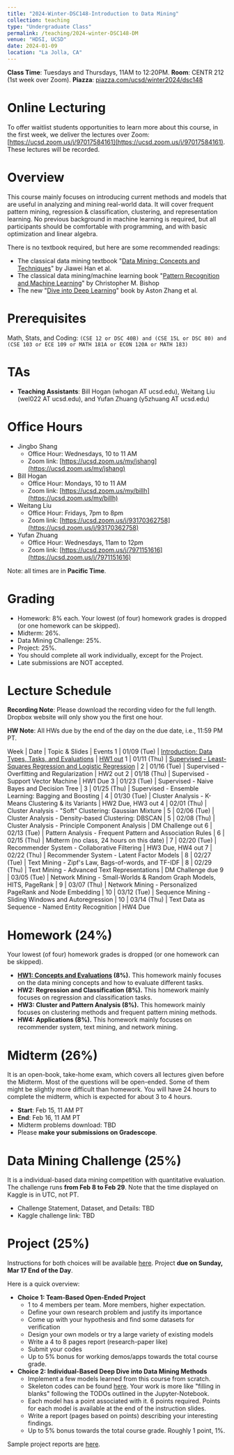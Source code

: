 ```yaml
---
title: "2024-Winter-DSC148-Introduction to Data Mining"
collection: teaching
type: "Undergraduate Class"
permalink: /teaching/2024-winter-DSC148-DM
venue: "HDSI, UCSD"
date: 2024-01-09
location: "La Jolla, CA"
---
```


**Class Time**: Tuesdays and Thursdays, 11AM to 12:20PM.  **Room**: CENTR 212 (1st week over Zoom).  **Piazza**: [piazza.com/ucsd/winter2024/dsc148](https://piazza.com/ucsd/winter2024/dsc148)

Online Lecturing
======


To offer waitlist students opportunities to learn more about this course, in the first week, we deliver the lectures over Zoom: [https://ucsd.zoom.us/j/97017584161](https://ucsd.zoom.us/j/97017584161). These lectures will be recorded. 



Overview
======

This course mainly focuses on introducing current methods and models that are useful in analyzing and mining real-world data. It will cover frequent pattern mining, regression & classification, clustering, and representation learning. No previous background in machine learning is required, but all participants should be comfortable with programming, and with basic optimization and linear algebra. 

There is no textbook required, but here are some recommended readings:
- The classical data mining textbook "[Data Mining: Concepts and Techniques](https://books.google.com/books/about/Data_Mining_Concepts_and_Techniques.html?id=pQws07tdpjoC&source=kp_book_description)" by Jiawei Han et al.
- The classical data mining/machine learning book "[Pattern Recognition and Machine Learning](https://books.google.com/books/about/Pattern_Recognition_and_Machine_Learning.html?id=HL4HrgEACAAJ&source=kp_book_description)" by Christopher M. Bishop
- The new "[Dive into Deep Learning](https://d2l.ai/)" book by Aston Zhang et al.


Prerequisites
======

Math, Stats, and Coding: `(CSE 12 or DSC 40B) and (CSE 15L or DSC 80) and (CSE 103 or ECE 109 or MATH 181A or ECON 120A or MATH 183)`

TAs
======

- **Teaching Assistants**: Bill Hogan (whogan AT ucsd.edu), Weitang Liu (wel022 AT ucsd.edu), and Yufan Zhuang (y5zhuang AT ucsd.edu)

Office Hours
======

- Jingbo Shang
    - Office Hour: Wednesdays, 10 to 11 AM
    - Zoom link: [https://ucsd.zoom.us/my/jshang](https://ucsd.zoom.us/my/jshang)
- Bill Hogan
    - Office Hour: Mondays, 10 to 11 AM
    - Zoom link: [https://ucsd.zoom.us/my/billh](https://ucsd.zoom.us/my/billh)
- Weitang Liu
    - Office Hour: Fridays, 7pm to 8pm
    - Zoom link: [https://ucsd.zoom.us/j/93170362758](https://ucsd.zoom.us/j/93170362758)
- Yufan Zhuang
    - Office Hour: Wednesdays, 11am to 12pm
    - Zoom link: [https://ucsd.zoom.us/j/7971151616](https://ucsd.zoom.us/j/7971151616)

Note: all times are in **Pacific Time**.

Grading
======

- Homework: 8% each. Your lowest (of four) homework grades is dropped (or one homework can be skipped).
- Midterm: 26%.
- Data Mining Challenge: 25%.
- Project: 25%.
- You should complete all work individually, except for the Project.
- Late submissions are NOT accepted.

Lecture Schedule
======

**Recording Note**: Please download the recording video for the full length. Dropbox website will only show you the first one hour.

**HW Note**: All HWs due by the end of the day on the due date, i.e., 11:59 PM PT. 

Week | Date        | Topic & Slides                                                  | Events
1    | 01/09 (Tue) | [Introduction: Data Types, Tasks, and Evaluations](https://www.dropbox.com/scl/fo/o2jyr2zh42qj74lcjxlso/h?rlkey=l4zwc7azavxjqb9e3ooxvsbix&dl=0) | [HW1 out](https://www.dropbox.com/scl/fi/22lf6ti11tp7djspxdp37/DSC148_HW1.pdf?rlkey=yzemrk2gzsabrduhkdl596x27&dl=0)
1    | 01/11 (Thu) | [Supervised - Least-Squares Regression and Logistic Regression](https://www.dropbox.com/scl/fo/k48vpzsb9astxjs4szslw/h?rlkey=nzvk6jcizpmmccirjnw1w3j7x&dl=0) |
2    | 01/16 (Tue) | Supervised - Overfitting and Regularization | HW2 out
2    | 01/18 (Thu) | Supervised - Support Vector Machine | HW1 Due
3    | 01/23 (Tue) | Supervised - Naive Bayes and Decision Tree |
3    | 01/25 (Thu) | Supervised - Ensemble Learning: Bagging and Boosting | 
4    | 01/30 (Tue) | Cluster Analysis - K-Means Clustering & its Variants | HW2 Due, HW3 out
4    | 02/01 (Thu) | Cluster Analysis - "Soft" Clustering: Gaussian Mixture |
5    | 02/06 (Tue) | Cluster Analysis - Density-based Clustering: DBSCAN |
5    | 02/08 (Thu) | Cluster Analysis - Principle Component Analysis | DM Challenge out
6    | 02/13 (Tue) | Pattern Analysis - Frequent Pattern and Association Rules |
6    | 02/15 (Thu) | Midterm (no class, 24 hours on this date) |
7    | 02/20 (Tue) | Recommender System - Collaborative Filtering | HW3 Due, HW4 out
7    | 02/22 (Thu) | Recommender System - Latent Factor Models |
8    | 02/27 (Tue) | Text Mining - Zipf's Law, Bags-of-words, and TF-IDF |
8    | 02/29 (Thu) | Text Mining - Advanced Text Representations | DM Challenge due
9    | 03/05 (Tue) | Network Mining - Small-Worlds & Random Graph Models, HITS, PageRank | 
9    | 03/07 (Thu) | Network Mining - Personalized PageRank and Node Embedding |
10   | 03/12 (Tue) | Sequence Mining - Sliding Windows and Autoregression |
10   | 03/14 (Thu) | Text Data as Sequence - Named Entity Recognition | HW4 Due

Homework (24%)
======

Your lowest (of four) homework grades is dropped (or one homework can be skipped).

- **[HW1: Concepts and Evaluations](https://www.dropbox.com/scl/fi/22lf6ti11tp7djspxdp37/DSC148_HW1.pdf?rlkey=yzemrk2gzsabrduhkdl596x27&dl=0) (8%).** This homework mainly focuses on the data mining concepts and how to evaluate different tasks.
- **HW2: Regression and Classification (8%).** This homework mainly focuses on regression and classification tasks.
- **HW3: Cluster and Pattern Analysis (8%).** This homework mainly focuses on clustering methods and frequent pattern mining methods.
- **HW4: Applications (8%).** This homework mainly focuses on recommender system, text mining, and network mining.

Midterm (26%)
======

It is an open-book, take-home exam, which covers all lectures given before the Midterm. Most of the questions will be open-ended. Some of them might be slightly more difficult than homework. You will have 24 hours to complete the midterm, which is expected for about 3 to 4 hours.

- **Start**: Feb 15, 11 AM PT
- **End**: Feb 16, 11 AM PT
- Midterm problems download: TBD
- Please **make your submissions on Gradescope**.

Data Mining Challenge (25%)
======

It is a individual-based data mining competition with quantitative evaluation. The challenge runs **from Feb 8 to Feb 29**. Note that the time displayed on Kaggle is in UTC, not PT.

- Challenge Statement, Dataset, and Details: TBD
- Kaggle challenge link: TBD

Project (25%)
======

Instructions for both choices will be available [here](https://www.dropbox.com/s/aqkk6q6hjtpzwbq/Project%20Instructions.pdf?dl=0). Project **due on Sunday, Mar 17 End of the Day**.

Here is a quick overview:
- **Choice 1: Team-Based Open-Ended Project**
    - 1 to 4 members per team. More members, higher expectation.
    - Define your own research problem and justify its importance
    - Come up with your hypothesis and find some datasets for verification
    - Design your own models or try a large variety of existing models
    - Write a 4 to 8 pages report (research-paper like)
    - Submit your codes
    - Up to 5% bonus for working demos/apps towards the total course grade.
- **Choice 2: Individual-Based Deep Dive into Data Mining Methods**
    - Implement a few models learned from this course from scratch.
    - Skeleton codes can be found [here](https://www.dropbox.com/sh/y5a5wvrysbl7mrd/AAARcWGHjlWRN9E-6B9H3KFCa?dl=0). Your work is more like "filling in blanks" following the TODOs outlined in the Jupyter-Notebook.
    - Each model has a point associated with it. 6 points required. Points for each model is available at the end of the instruction slides.
    - Write a report (pages based on points) describing your interesting findings.
    - Up to 5% bonus towards the total course grade. Roughly 1 point, 1%.

Sample project reports are [here](https://www.dropbox.com/sh/6h2x141rh6if95g/AABnk8dVw3SbbHIYadXsn7Hba?dl=0).